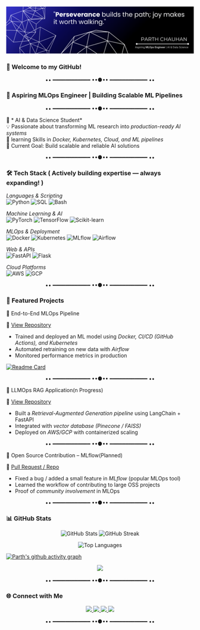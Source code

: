 <p align="center">
  <img src="assests/Abstract Technology Profile LinkedIn Banner (2).png "  />
</p>


<h3>👋 Welcome to my GitHub!</h3>

<p align="center">•• ━━━━━━━━━━━━ ••●•• ━━━━━━━━━━━━ ••</p>


<h3 align="left">🚀 Aspiring MLOps Engineer | Building Scalable ML Pipelines</h3>


<p align="center">•• ━━━━━━━━━━━━ ••●•• ━━━━━━━━━━━━ ••</p>


🚀 * AI & Data Science Student*  
💡 Passionate about transforming ML research into *production-ready AI systems*  
🔧 learning Skills in *Docker, Kubernetes, Cloud, and ML pipelines*  
🎯 Current Goal: Build scalable and reliable AI solutions 


<p align="center">•• ━━━━━━━━━━━━ ••●•• ━━━━━━━━━━━━ ••</p>


### 🛠 Tech Stack  ( Actively building expertise — always expanding! )

*Languages & Scripting*  
![Python](https://img.shields.io/badge/Python-3776AB?style=for-the-badge&logo=python&logoColor=white) 
![SQL](https://img.shields.io/badge/SQL-336791?style=for-the-badge&logo=postgresql&logoColor=white) 
![Bash](https://img.shields.io/badge/Bash-4EAA25?style=for-the-badge&logo=gnu-bash&logoColor=white)  

*Machine Learning & AI*  
![PyTorch](https://img.shields.io/badge/PyTorch-EE4C2C?style=for-the-badge&logo=pytorch&logoColor=white) 
![TensorFlow](https://img.shields.io/badge/TensorFlow-FF6F00?style=for-the-badge&logo=tensorflow&logoColor=white) 
![Scikit-learn](https://img.shields.io/badge/Scikit--learn-F7931E?style=for-the-badge&logo=scikit-learn&logoColor=white)  

*MLOps & Deployment*  
![Docker](https://img.shields.io/badge/Docker-2496ED?style=for-the-badge&logo=docker&logoColor=white) 
![Kubernetes](https://img.shields.io/badge/Kubernetes-326CE5?style=for-the-badge&logo=kubernetes&logoColor=white) 
![MLflow](https://img.shields.io/badge/MLflow-0194E2?style=for-the-badge&logo=mlflow&logoColor=white) 
![Airflow](https://img.shields.io/badge/Apache%20Airflow-017CEE?style=for-the-badge&logo=apache-airflow&logoColor=white)  

*Web & APIs*  
![FastAPI](https://img.shields.io/badge/FastAPI-009688?style=for-the-badge&logo=fastapi&logoColor=white) 
![Flask](https://img.shields.io/badge/Flask-000000?style=for-the-badge&logo=flask&logoColor=white)  

*Cloud Platforms*  
![AWS](https://img.shields.io/badge/AWS-232F3E?style=for-the-badge&logo=amazon-aws&logoColor=white) 
![GCP](https://img.shields.io/badge/GCP-4285F4?style=for-the-badge&logo=google-cloud&logoColor=white)


<p align="center">•• ━━━━━━━━━━━━ ••●•• ━━━━━━━━━━━━ ••</p>


### 🚀 Featured Projects 

🔹 End-to-End MLOps Pipeline

📌 [View Repository](https://github.com/PARTH-AI-DS20/mlops-pipeline)

- Trained and deployed an ML model using *Docker, CI/CD (GitHub Actions), and Kubernetes*  
- Automated retraining on new data with *Airflow*  
- Monitored performance metrics in production


 [![Readme Card](https://github-readme-stats.vercel.app/api/pin/?username=PARTH-AI-DS20&repo=mlops-pipeline&theme=tokyonight)](https://github.com/PARTH-AI-DS20/mlops-pipeline)


<p align="center">•• ━━━━━━━━━━━━ ••●•• ━━━━━━━━━━━━ ••</p>


🔹 LLMOps RAG Application(n Progress)

📌 [View Repository](https://github.com/PARTH-AI-DS20/llmops-rag)

- Built a *Retrieval-Augmented Generation pipeline* using LangChain + FastAPI  
- Integrated with *vector database (Pinecone / FAISS)*  
- Deployed on *AWS/GCP* with containerized scaling  


<p align="center">•• ━━━━━━━━━━━━ ••●•• ━━━━━━━━━━━━ ••</p>


🔹 Open Source Contribution – MLflow(Planned)

📌 [Pull Request / Repo](https://github.com/mlflow/mlflow/pull/xxxx)
- Fixed a bug / added a small feature in *MLflow* (popular MLOps tool)  
- Learned the workflow of contributing to large OSS projects  
- Proof of *community involvement* in MLOps


<p align="center">•• ━━━━━━━━━━━━ ••●•• ━━━━━━━━━━━━ ••</p>


### 📊 GitHub Stats  


<p align="center">
  <img src="https://github-readme-stats.vercel.app/api?username=PARTH-AI-DS20&show_icons=true&theme=radical" alt="GitHub Stats" height="150"/>
  <img src="https://github-readme-streak-stats.herokuapp.com/?user=PARTH-AI-DS20&theme=radical" alt="GitHub Streak" height="150"/>
</p>

<p align="center">
  <img src="https://github-readme-stats.vercel.app/api/top-langs/?username=PARTH-AI-DS20&layout=compact&theme=radical" alt="Top Languages" height="150"/>
</p>


[![Parth's github activity graph](https://github-readme-activity-graph.vercel.app/graph?username=PARTH-AI-DS20&theme=github_dark)](https://github.com/ashutosh00710/github-readme-activity-graph)


<p align="center">
  <img src="https://komarev.com/ghpvc/?username=parth-chauhan&color=blue"/>
</p>


<p align="center">•• ━━━━━━━━━━━━ ••●•• ━━━━━━━━━━━━ ••</p>


### 🌐 Connect with Me  


<p align="center">
  <a href="https://www.linkedin.com/in/parth-chauhan-434437334/">
    <img src="https://img.shields.io/badge/LinkedIn-0A66C2?style=for-the-badge&logo=linkedin&logoColor=white" />
  </a>
  <a href="https://medium.com/@cjaydeep235">
    <img src="https://img.shields.io/badge/Medium-12100E?style=for-the-badge&logo=medium&logoColor=white" />
  </a>
  <a href="https://yourwebsite.com"> 
    <img src="https://img.shields.io/badge/Portfolio-000000?style=for-the-badge&logo=vercel&logoColor=white" />
  </a>
  <a href="mailto:Path.pc77@gmail.com">
  <img src="https://img.shields.io/badge/Email-D14836?style=for-the-badge&logo=gmail&logoColor=white" />
  </a>
</p>  


<p align="center">•• ━━━━━━━━━━━━ ••●•• ━━━━━━━━━━━━ ••</p>
